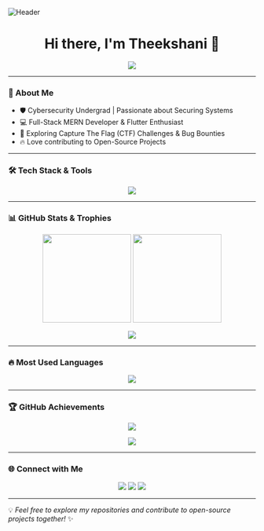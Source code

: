 ![Header](https://user-images.githubusercontent.com/your-image.png)

<h1 align="center">Hi there, I'm Theekshani 👋</h1>

<p align="center">
  <img src="https://readme-typing-svg.demolab.com?font=Fira+Code&pause=1000&color=36BCF7&center=true&vCenter=true&width=435&lines=Cybersecurity+Undergrad;MERN+Stack+Developer;Flutter+Enthusiast;CTF+Player+%26+Bug+Bounty+Learner"/>
</p>

---

### 🚀 About Me
- 🛡️ Cybersecurity Undergrad | Passionate about Securing Systems
- 💻 Full-Stack MERN Developer & Flutter Enthusiast
- 🎯 Exploring Capture The Flag (CTF) Challenges & Bug Bounties
- 🔥 Love contributing to Open-Source Projects

---

### 🛠️ Tech Stack & Tools

<p align="center">
  <img src="https://skillicons.dev/icons?i=js,ts,nodejs,express,mongodb,react,redux,flutter,dart,python,java,linux,vscode,git,github"/>
</p>

---

### 📊 GitHub Stats & Trophies

<p align="center">
  <img src="https://github-readme-stats.vercel.app/api?username=Theekshani&show_icons=true&theme=tokyonight" height="180px"/>
  <img src="https://github-readme-streak-stats.herokuapp.com/?user=Theekshani&theme=tokyonight" height="180px"/>
</p>

<p align="center">
  <img src="https://github-profile-trophy.vercel.app/?username=Theekshani&theme=onedark&margin-w=15"/>
</p>

---

### 🔥 Most Used Languages

<p align="center">
  <img src="https://github-readme-stats.vercel.app/api/top-langs/?username=Theekshani&layout=compact&theme=tokyonight"/>
</p>

---

### 🏆 GitHub Achievements

<p align="center">
  <img src="https://github-profile-summary-cards.vercel.app/api/cards/profile-details?username=Theekshani&theme=tokyonight" />
</p>

<p align="center">
  <img src="https://github-readme-activity-graph.vercel.app/graph?username=Theekshani&theme=tokyo-night"/>
</p>

---

### 🌐 Connect with Me

<p align="center">
  <a href="https://www.linkedin.com/in/theekshani"><img src="https://img.shields.io/badge/LinkedIn-0077B5?style=for-the-badge&logo=linkedin&logoColor=white"/></a>
  <a href="https://twitter.com/Theekshani"><img src="https://img.shields.io/badge/Twitter-1DA1F2?style=for-the-badge&logo=twitter&logoColor=white"/></a>
  <a href="mailto:theekshani@example.com"><img src="https://img.shields.io/badge/Email-D14836?style=for-the-badge&logo=gmail&logoColor=white"/></a>
</p>

---

💡 *Feel free to explore my repositories and contribute to open-source projects together!* ✨
